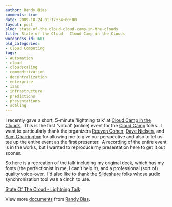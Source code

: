 ```yaml
---
author: Randy Bias
comments: true
date: 2009-10-24 01:17:54+00:00
layout: post
slug: state-of-the-cloud-cloud-camp-in-the-clouds
title: State of the Cloud - Cloud Camp in the Clouds
wordpress_id: 601
old_categories:
- Cloud Computing
tags:
- Automation
- cloud
- cloudscaling
- commoditization
- decentralization
- enterprise
- iaas
- infrastructure
- predictions
- presentations
- scaling
---
```


I recently gave a short, 5-minute 'lightning talk' at [Cloud Camp in the Clouds](http://www.cloudcamp.com/?page_id=1429).  This is the first 'virtual' (online) event for the [Cloud Camp](http://www.cloudcamp.com) folks.  I want to particularly thank the organizers [Reuven Cohen](http://www.elasticvapor.com), [Dave Nielsen](http://www.platformd.com/), and [Sam Charrington](http://cloudpulseblog.com/) for allowing me to give our perspective and also to let us tee up the entire event as the first presenter.  A recording of the entire event is in the works, but I wanted to reproduce my presentation here to get it out sooner.

So here is a recreation of the talk including my original deck, which has my fonts (the perfectionist in me, I can't help it), and a professional (sort of) quality voice-over.  I'd also like to thank the [Slideshare](http://www.slideshare.net) folks whose audio synchronization tool was a cinch to use.


[State Of The Cloud - Lightning Talk](http://www.slideshare.net/randybias/state-of-the-cloud-lightning-talk)


View more [documents](http://www.slideshare.net/) from [Randy Bias](http://www.slideshare.net/randybias).



